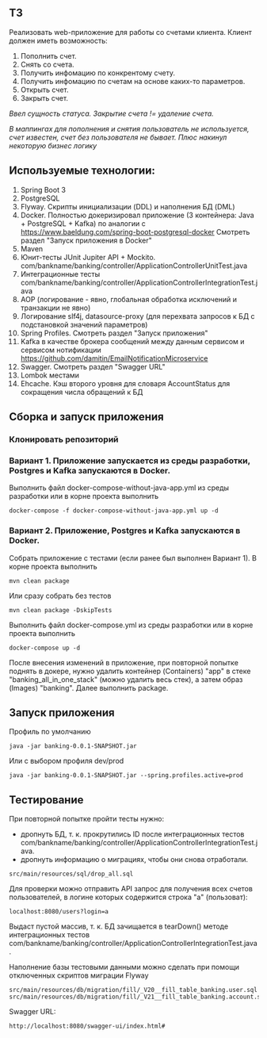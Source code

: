 ## ТЗ
Реализовать web-приложение для работы со счетами клиента. Клиент должен иметь возможность:

1. Пополнить счет.
2. Снять со счета.
3. Получить инфомацию по конкрентому счету.
4. Получить инфомацию по счетам на основе каких-то параметров.
5. Открыть счет.
6. Закрыть счет.

_Ввел сущность статуса. Закрытие счета != удаление счета._

_В маппингах для пополнения и снятия пользователь не используется, счет известен, счет без пользователя не бывает._
_Плюс накинул некоторую бизнес логику_


## Используемые технологии:
1. Spring Boot 3
2. PostgreSQL
3. Flyway. Скрипты инициализации (DDL) и наполнения БД (DML)
4. Docker. Полностью докеризировал приложение (3 контейнера: Java + PostgreSQL + Kafka) по аналогии с https://www.baeldung.com/spring-boot-postgresql-docker
Смотреть раздел "Запуск приложения в Docker"
5. Maven
6. Юнит-тесты JUnit Jupiter API + Mockito. com/bankname/banking/controller/ApplicationControllerUnitTest.java
7. Интеграционные тесты com/bankname/banking/controller/ApplicationControllerIntegrationTest.java
8. AOP (логирование - явно, глобальная обработка исключений и транзакции не явно)
9. Логирование slf4j, datasource-proxy (для перехвата запросов к БД с подстановкой значений параметров)
10. Spring Profiles. Смотреть раздел "Запуск приложения"
11. Kafka в качестве брокера сообщений между данным сервисом и сервисом нотификации https://github.com/damitin/EmailNotificationMicroservice
12. Swagger. Смотреть раздел "Swagger URL"
13. Lombok местами
14. Ehcache. Кэш второго уровня для словаря AccountStatus для сокращения числа обращений к БД


## Сборка и запуск приложения

### Клонировать репозиторий

### Вариант 1. Приложение запускается из среды разработки, Postgres и Kafka запускаются в Docker.
Выполнить файл docker-compose-without-java-app.yml из среды разработки или в корне проекта выполнить
```
docker-compose -f docker-compose-without-java-app.yml up -d
```
### Вариант 2. Приложение, Postgres и Kafka запускаются в Docker.
Собрать приложение с тестами (если ранее был выполнен Вариант 1). В корне проекта выполнить
```
mvn clean package
```
Или сразу собрать без тестов
```
mvn clean package -DskipTests
```
Выполнить файл docker-compose.yml из среды разработки или в корне проекта выполнить
```
docker-compose up -d
```
После внесения изменений в приложение, при повторной попытке поднять в докере, нужно удалить контейнер (Containers) "app" в стеке "banking_all_in_one_stack" (можно удалить весь стек), а затем образ (Images) "banking". Далее выполнить package.
## Запуск приложения
Профиль по умолчанию
```
java -jar banking-0.0.1-SNAPSHOT.jar
```
Или с выбором профиля dev/prod
```
java -jar banking-0.0.1-SNAPSHOT.jar --spring.profiles.active=prod
```

## Тестирование
При повторной попытке пройти тесты нужно:
- дропнуть БД, т. к. прокрутились ID после интеграционных тестов com/bankname/banking/controller/ApplicationControllerIntegrationTest.java.
- дропнуть информацию о миграциях, чтобы они снова отработали.
```
src/main/resources/sql/drop_all.sql
```
Для проверки можно отправить API запрос для получения всех счетов пользователей, в логине которых содержится строка "a" (пользоват):
```
localhost:8080/users?login=a
```
Выдаст пустой массив, т. к. БД зачищается в tearDown() методе интеграционных тестов com/bankname/banking/controller/ApplicationControllerIntegrationTest.java.

Наполнение базы тестовыми данными можно сделать при помощи отключенных скриптов миграции Flyway

```
src/main/resources/db/migration/fill/_V20__fill_table_banking.user.sql
src/main/resources/db/migration/fill/_V21__fill_table_banking.account.sql
```

Swagger URL:
```
http://localhost:8080/swagger-ui/index.html#
```